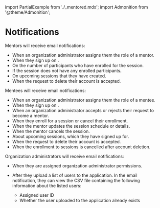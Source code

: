 import PartialExample from './_mentored.mdx';
import Admonition from '@theme/Admonition';

# Notifications

Mentors will receive email notifications:

* When an organization administrator assigns them the role of a mentor.
* When they sign up on <PartialExample mentored />.
* On the number of participants who have enrolled for the session.
* If the session does not have any enrolled participants.
* On upcoming sessions that they have created.
* When the request to delete their account is accepted.

Mentees will receive email notifications:

* When an organization administrator assigns them the role of a mentee.
* When they sign up on <PartialExample mentored />.
* When an organization administrator accepts or rejects their request to become a mentor.
* When they enroll for a session or cancel their enrollment.
* When the mentor updates the session schedule or details.
* When the mentor cancels the session.
* About upcoming sessions, which they have signed up for.
* When the request to delete their account is accepted.
* When the enrollment to sessions is cancelled after account deletion.

Organization administrators will receive email notifications:

* When they are assigned organization administrator permissions.
* After they upload a list of users to the application. In the email notification, they can view the CSV file containing the following information about the listed users:

    * Assigned user ID
    * Whether the user uploaded to the application already exists






